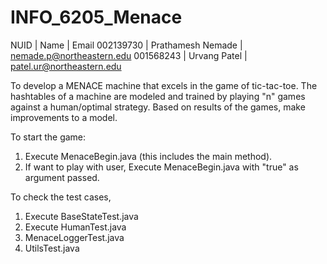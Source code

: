 # INFO_6205_Menace


NUID	    | Name	            | Email
002139730	| Prathamesh Nemade	| nemade.p@northeastern.edu
001568243	| Urvang Patel	    | patel.ur@northeastern.edu

To develop a MENACE machine that excels in the game of tic-tac-toe. The hashtables of a machine are modeled and trained by playing "n" games against a human/optimal strategy. Based on results of the games, make improvements to a model.

To start the game:
1. Execute MenaceBegin.java (this includes the main method).
2. If want to play with user, Execute MenaceBegin.java with "true" as argument passed.


To check the test cases,
1. Execute BaseStateTest.java
2. Execute HumanTest.java
3. MenaceLoggerTest.java
4. UtilsTest.java
